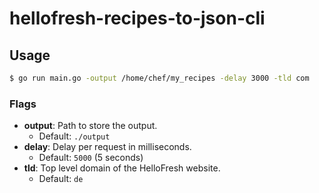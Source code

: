# hellofresh-recipes-to-json-cli

## Usage

```bash
$ go run main.go -output /home/chef/my_recipes -delay 3000 -tld com
```

### Flags

- **output**: Path to store the output. 
  - Default: `./output`
- **delay**: Delay per request in milliseconds. 
  - Default: `5000` (5 seconds)
- **tld**: Top level domain of the HelloFresh website. 
  - Default: `de`